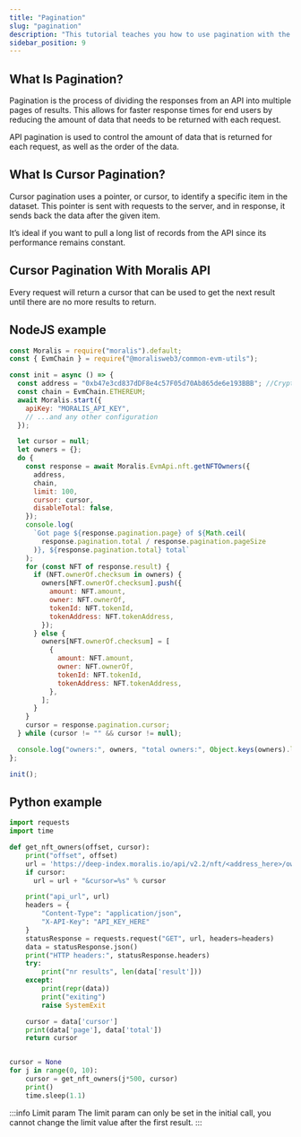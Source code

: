 ```yaml
---
title: "Pagination"
slug: "pagination"
description: "This tutorial teaches you how to use pagination with the Moralis Web3 API."
sidebar_position: 9
---
```

## What Is Pagination?

Pagination is the process of dividing the responses from an API into multiple pages of results. This allows for faster response times for end users by reducing the amount of data that needs to be returned with each request.

API pagination is used to control the amount of data that is returned for each request, as well as the order of the data.

## What Is Cursor Pagination?

Cursor pagination uses a pointer, or cursor, to identify a specific item in the dataset. This pointer is sent with requests to the server, and in response, it sends back the data after the given item.

It’s ideal if you want to pull a long list of records from the API since its performance remains constant.

## Cursor Pagination With Moralis API

Every request will return a cursor that can be used to get the next result until there are no more results to return.

## NodeJS example

```javascript
const Moralis = require("moralis").default;
const { EvmChain } = require("@moralisweb3/common-evm-utils");

const init = async () => {
  const address = "0xb47e3cd837dDF8e4c57F05d70Ab865de6e193BBB"; //Cryptopunks contract address
  const chain = EvmChain.ETHEREUM;
  await Moralis.start({
    apiKey: "MORALIS_API_KEY",
    // ...and any other configuration
  });

  let cursor = null;
  let owners = {};
  do {
    const response = await Moralis.EvmApi.nft.getNFTOwners({
      address,
      chain,
      limit: 100,
      cursor: cursor,
      disableTotal: false,
    });
    console.log(
      `Got page ${response.pagination.page} of ${Math.ceil(
        response.pagination.total / response.pagination.pageSize
      )}, ${response.pagination.total} total`
    );
    for (const NFT of response.result) {
      if (NFT.ownerOf.checksum in owners) {
        owners[NFT.ownerOf.checksum].push({
          amount: NFT.amount,
          owner: NFT.ownerOf,
          tokenId: NFT.tokenId,
          tokenAddress: NFT.tokenAddress,
        });
      } else {
        owners[NFT.ownerOf.checksum] = [
          {
            amount: NFT.amount,
            owner: NFT.ownerOf,
            tokenId: NFT.tokenId,
            tokenAddress: NFT.tokenAddress,
          },
        ];
      }
    }
    cursor = response.pagination.cursor;
  } while (cursor != "" && cursor != null);

  console.log("owners:", owners, "total owners:", Object.keys(owners).length);
};

init();
```

## Python example

```python
import requests
import time

def get_nft_owners(offset, cursor):
    print("offset", offset)
    url = 'https://deep-index.moralis.io/api/v2.2/nft/<address_here>/owners?chain=polygon&format=decimal'
    if cursor:
      url = url + "&cursor=%s" % cursor

    print("api_url", url)
    headers = {
        "Content-Type": "application/json",
        "X-API-Key": "API_KEY_HERE"
    }
    statusResponse = requests.request("GET", url, headers=headers)
    data = statusResponse.json()
    print("HTTP headers:", statusResponse.headers)
    try:
        print("nr results", len(data['result']))
    except:
        print(repr(data))
        print("exiting")
        raise SystemExit

    cursor = data['cursor']
    print(data['page'], data['total'])
    return cursor


cursor = None
for j in range(0, 10):
    cursor = get_nft_owners(j*500, cursor)
    print()
    time.sleep(1.1)
```

:::info Limit param
The limit param can only be set in the initial call, you cannot change the limit value after the first result.
:::
